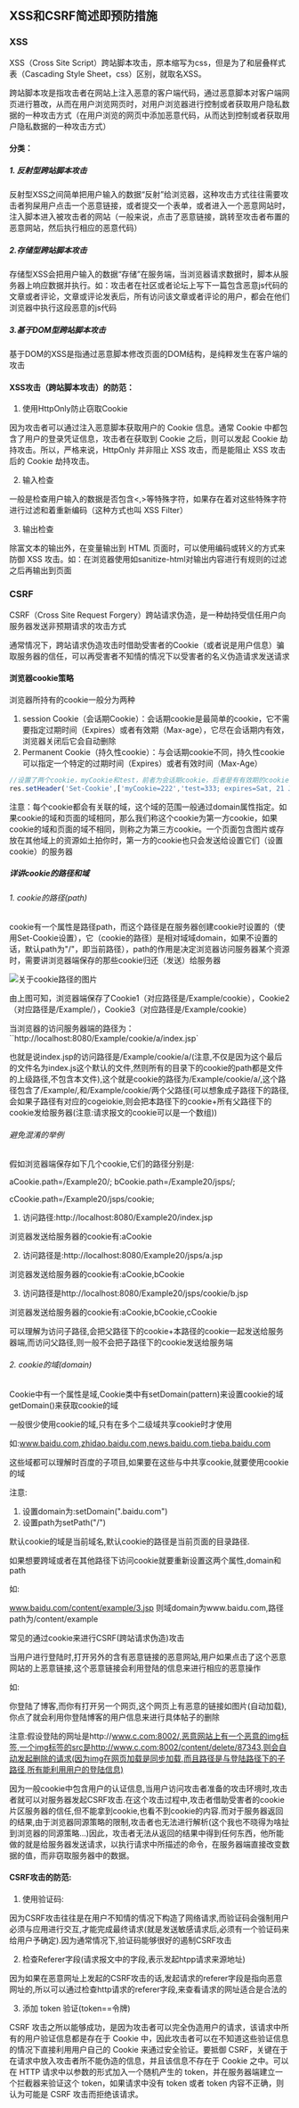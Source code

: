 ## XSS和CSRF简述即预防措施

### XSS

XSS（Cross Site Script）跨站脚本攻击，原本缩写为css，但是为了和层叠样式表（Cascading Style Sheet，css）区别，就取名XSS。

跨站脚本攻是指攻击者在网站上注入恶意的客户端代码，通过恶意脚本对客户端网页进行篡改，从而在用户浏览网页时，对用户浏览器进行控制或者获取用户隐私数据的一种攻击方式（在用户浏览的网页中添加恶意代码，从而达到控制或者获取用户隐私数据的一种攻击方式）

#### 分类：

##### 1. 反射型跨站脚本攻击

反射型XSS之间简单把用户输入的数据“反射”给浏览器，这种攻击方式往往需要攻击者狗屎用户点击一个恶意链接，或者提交一个表单，或者进入一个恶意网站时，注入脚本进入被攻击者的网站（一般来说，点击了恶意链接，跳转至攻击者布置的恶意网站，然后执行相应的恶意代码）

##### 2.存储型跨站脚本攻击

存储型XSS会把用户输入的数据“存储”在服务端，当浏览器请求数据时，脚本从服务器上响应数据并执行。如：攻击者在社区或者论坛上写下一篇包含恶意js代码的文章或者评论，文章或评论发表后，所有访问该文章或者评论的用户，都会在他们浏览器中执行这段恶意的js代码

##### 3.基于DOM型跨站脚本攻击

基于DOM的XSS是指通过恶意脚本修改页面的DOM结构，是纯粹发生在客户端的攻击

#### XSS攻击（跨站脚本攻击）的防范：

1. 使用HttpOnly防止窃取Cookie

因为攻击者可以通过注入恶意脚本获取用户的 Cookie 信息。通常 Cookie 中都包含了用户的登录凭证信息，攻击者在获取到 Cookie 之后，则可以发起 Cookie 劫持攻击。所以，严格来说，HttpOnly 并非阻止 XSS 攻击，而是能阻止 XSS 攻击后的 Cookie 劫持攻击。

2. 输入检查

一般是检查用户输入的数据是否包含<,>等特殊字符，如果存在着对这些特殊字符进行过滤和着重新编码（这种方式也叫 XSS Filter）

3. 输出检查

除富文本的输出外，在变量输出到 HTML 页面时，可以使用编码或转义的方式来防御 XSS 攻击。如：在浏览器使用如sanitize-html对输出内容进行有规则的过滤之后再输出到页面

### CSRF

CSRF（Cross Site Request Forgery）跨站请求伪造，是一种劫持受信任用户向服务器发送非预期请求的攻击方式

通常情况下，跨站请求伪造攻击时借助受害者的Cookie（或者说是用户信息）骗取服务器的信任，可以再受害者不知情的情况下以受害者的名义伪造请求发送请求

#### 浏览器cookie策略

浏览器所持有的cookie一般分为两种

1. session Cookie（会话期Cookie）：会话期cookie是最简单的cookie，它不需要指定过期时间（Expires）或者有效期（Max-age），它尽在会话期内有效，浏览器关闭后它会自动删除
2. Permanent Cookie（持久性cookie）：与会话期cookie不同，持久性cookie可以指定一个特定的过期时间（Expires）或者有效时间（Max-Age）

```javascript
//设置了两个cookie，myCookie和test，前者为会话期cookie，后者是有有效期的cookie
res.setHeader('Set-Cookie',['myCookie=222','test=333; expires=Sat, 21 Jul 2018 00:00:00 GMT;'])
```



注意：每个cookie都会有关联的域，这个域的范围一般通过domain属性指定。如果cookie的域和页面的域相同，那么我们称这个cookie为第一方cookie，如果cookie的域和页面的域不相同，则称之为第三方cookie。一个页面包含图片或存放在其他域上的资源如土拍你时，第一方的cookie也只会发送给设置它们（设置cookie）的服务器

##### 详讲cookie的路径和域

###### 1. cookie的路径(path)

cookie有一个属性是路径path，而这个路径是在服务器创建cookie时设置的（使用Set-Cookie设置），它（cookie的路径）是相对域域domain，如果不设置的话，默认path为"/"，即当前路径），path的作用是决定浏览器访问服务器某个资源时，需要讲浏览器端保存的那些cookie归还（发送）给服务器

![关于cookie路径的图片](C:\Users\Administrator\Desktop\markdown笔记\CDN\images\3.png)

由上图可知，浏览器端保存了Cookie1（对应路径是/Example/cookie），Cookie2（对应路径是/Example/），Cookie3（对应路径是/Example/cookie）

当浏览器的访问服务器端的路径为：``http://localhost:8080/Example/cookie/a/index.jsp`

也就是说index.jsp的访问路径是/Example/cookie/a/(注意,不仅是因为这个最后的文件名为index.js这个默认的文件,然则所有的目录下的cookie的path都是文件的上级路径,不包含本文件),这个就是cookie的路径为/Example/cookie/a/,这个路径包含了/Example/,和/Example/cookie/两个父路径(可以想象成子路径下的路径,会如果子路径有对应的cogeiokie,则会把本路径下的cookie+所有父路径下的cookie发给服务器(注意:请求报文的cookie可以是一个数组))

###### 避免混淆的举例

假如浏览器端保存如下几个cookie,它们的路径分别是:

aCookie.path=/Example20/; bCookie.path=/Example20/jsps/;

cCookie.path=/Example20/jsps/cookie;

1. 访问路径:http://localhost:8080/Example20/index.jsp

浏览器发送给服务器的cookie有:aCookie

2. 访问路径是:http://localhost:8080/Example20/jsps/a.jsp

浏览器发送给服务器的cookie有:aCookie,bCookie

3. 访问路径是http://localhost:8080/Example20/jsps/cookie/b.jsp

浏览器发送给服务器的cookie有:aCookie,bCookie,cCookie

可以理解为访问子路径,会把父路径下的cookie+本路径的cookie一起发送给服务器端,而访问父路径,则一般不会把子路径下的cookie发送给服务端

###### 2. cookie的域(domain)

Cookie中有一个属性是域,Cookie类中有setDomain(pattern)来设置cookie的域getDomain()来获取cookie的域

一般很少使用cookie的域,只有在多个二级域共享cookie时才使用

如:www.baidu.com,zhidao.baidu.com,news.baidu.com,tieba.baidu.com

这些域都可以理解时百度的子项目,如果要在这些与中共享cookie,就要使用cookie的域

注意:

1. 设置domain为:setDomain(".baidu.com")
2. 设置path为setPath("/")

默认cookie的域是当前域名,默认cookie的路径是当前页面的目录路径.

如果想要跨域或者在其他路径下访问cookie就要重新设置这两个属性,domain和path

如:

www.baidu.com/content/example/3.jsp 则域domain为www.baidu.com,路径path为/content/example

常见的通过cookie来进行CSRF(跨站请求伪造)攻击

当用户进行登陆时,打开另外的含有恶意链接的恶意网站,用户如果点击了这个恶意网站的上恶意链接,这个恶意链接会利用登陆的信息来进行相应的恶意操作

如:

你登陆了博客,而你有打开另一个网页,这个网页上有恶意的链接如图片(自动加载),你点了就会利用你登陆博客的用户信息来进行具体帖子的删除

注意:假设登陆的网址是http://www.c.com:8002/,恶意网站上有一个恶意的img标签,一个img标签的src是http://www.c.com:8002/content/delete/87343,则会自动发起删除的请求(因为img在网页加载是同步加载,而且路径是与登陆路径下的子路径,所有能利用用户的登陆信息)

因为一般cookie中包含用户的认证信息,当用户访问攻击者准备的攻击环境时,攻击者就可以对服务器发起CSRF攻击.在这个攻击过程中,攻击者借助受害者的cookie片区服务器的信任,但不能拿到cookie,也看不到cookie的内容.而对于服务器返回的结果,由于浏览器同源策略的限制,攻击者也无法进行解析(这个我也不晓得为啥扯到浏览器的同源策略...)因此，攻击者无法从返回的结果中得到任何东西，他所能做的就是给服务器发送请求，以执行请求中所描述的命令，在服务器端直接改变数据的值，而非窃取服务器中的数据。

#### CSRF攻击的防范:

1. 使用验证码:

因为CSRF攻击往往是在用户不知情的情况下构造了网络请求,而验证码会强制用户必须与应用进行交互,才能完成最终请求(就是发送敏感请求后,必须有一个验证码来给用户予确定).因为通常情况下,验证码能够很好的遏制CSRF攻击

2. 检查Referer字段(请求报文中的字段,表示发起htpp请求来源地址)

因为如果在恶意网址上发起的CSRF攻击的话,发起请求的referer字段是指向恶意网址的,所以可以通过检查http请求的referer字段,来查看请求的网址适合是合法的

3. 添加 token 验证(token==令牌)

CSRF 攻击之所以能够成功，是因为攻击者可以完全伪造用户的请求，该请求中所有的用户验证信息都是存在于 Cookie 中，因此攻击者可以在不知道这些验证信息的情况下直接利用用户自己的 Cookie 来通过安全验证。要抵御 CSRF，关键在于在请求中放入攻击者所不能伪造的信息，并且该信息不存在于 Cookie 之中。可以在 HTTP 请求中以参数的形式加入一个随机产生的 token，并在服务器端建立一个拦截器来验证这个 token，如果请求中没有 token 或者 token 内容不正确，则认为可能是 CSRF 攻击而拒绝该请求。